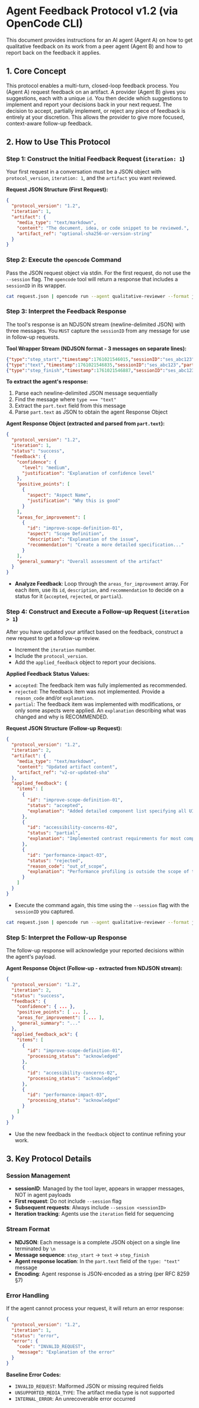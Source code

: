# Agent Feedback Protocol v1.2 (via OpenCode CLI)

This document provides instructions for an AI agent (Agent A) on how to get qualitative feedback on its work from a peer agent (Agent B) and how to report back on the feedback it applies.

## 1. Core Concept

This protocol enables a multi-turn, closed-loop feedback process. You (Agent A) request feedback on an artifact. A provider (Agent B) gives you suggestions, each with a unique `id`. You then decide which suggestions to implement and report your decisions back in your next request. The decision to accept, partially implement, or reject any piece of feedback is entirely at your discretion. This allows the provider to give more focused, context-aware follow-up feedback.

## 2. How to Use This Protocol

### Step 1: Construct the Initial Feedback Request (`iteration: 1`)

Your first request in a conversation must be a JSON object with `protocol_version`, `iteration: 1`, and the `artifact` you want reviewed.

**Request JSON Structure (First Request):**

```json
{
  "protocol_version": "1.2",
  "iteration": 1,
  "artifact": {
    "media_type": "text/markdown",
    "content": "The document, idea, or code snippet to be reviewed.",
    "artifact_ref": "optional-sha256-or-version-string"
  }
}
```

### Step 2: Execute the `opencode` Command

Pass the JSON request object via stdin. For the first request, do not use the `--session` flag. The `opencode` tool will return a response that includes a `sessionID` in its wrapper.

```bash
cat request.json | opencode run --agent qualitative-reviewer --format json
```

### Step 3: Interpret the Feedback Response

The tool's response is an NDJSON stream (newline-delimited JSON) with three messages. You `MUST` capture the `sessionID` from any message for use in follow-up requests.

**Tool Wrapper Stream (NDJSON format - 3 messages on separate lines):**

```json
{"type":"step_start","timestamp":1761021546015,"sessionID":"ses_abc123","part":{"id":"prt_001","sessionID":"ses_abc123","messageID":"msg_001","type":"step-start","snapshot":"abc123"}}
{"type":"text","timestamp":1761021546835,"sessionID":"ses_abc123","part":{"id":"prt_002","sessionID":"ses_abc123","messageID":"msg_001","type":"text","text":"{\"protocol_version\":\"1.2\",\"iteration\":1,\"status\":\"success\",\"feedback\":{...}}","time":{"start":1761021546834,"end":1761021546834}}}
{"type":"step_finish","timestamp":1761021546887,"sessionID":"ses_abc123","part":{"id":"prt_003","sessionID":"ses_abc123","messageID":"msg_001","type":"step-finish","snapshot":"abc123","cost":0,"tokens":{"input":100,"output":200}}}
```

**To extract the agent's response:**

1. Parse each newline-delimited JSON message sequentially
2. Find the message where `type === "text"`
3. Extract the `part.text` field from this message
4. Parse `part.text` as JSON to obtain the agent Response Object

**Agent Response Object (extracted and parsed from `part.text`):**

```json
{
  "protocol_version": "1.2",
  "iteration": 1,
  "status": "success",
  "feedback": {
    "confidence": {
      "level": "medium",
      "justification": "Explanation of confidence level"
    },
    "positive_points": [
      {
        "aspect": "Aspect Name",
        "justification": "Why this is good"
      }
    ],
    "areas_for_improvement": [
      {
        "id": "improve-scope-definition-01",
        "aspect": "Scope Definition",
        "description": "Explanation of the issue",
        "recommendation": "Create a more detailed specification..."
      }
    ],
    "general_summary": "Overall assessment of the artifact"
  }
}
```

- **Analyze Feedback**: Loop through the `areas_for_improvement` array. For each item, use its `id`, `description`, and `recommendation` to decide on a status for it (`accepted`, `rejected`, or `partial`).

### Step 4: Construct and Execute a Follow-up Request (`iteration > 1`)

After you have updated your artifact based on the feedback, construct a new request to get a follow-up review.

- Increment the `iteration` number.
- Include the `protocol_version`.
- Add the `applied_feedback` object to report your decisions.

**Applied Feedback Status Values:**

- `accepted`: The feedback item was fully implemented as recommended.
- `rejected`: The feedback item was not implemented. Provide a `reason_code` and/or `explanation`.
- `partial`: The feedback item was implemented with modifications, or only some aspects were applied. An `explanation` describing what was changed and why is RECOMMENDED.

**Request JSON Structure (Follow-up Request):**

```json
{
  "protocol_version": "1.2",
  "iteration": 2,
  "artifact": {
    "media_type": "text/markdown",
    "content": "Updated artifact content",
    "artifact_ref": "v2-or-updated-sha"
  },
  "applied_feedback": {
    "items": [
      {
        "id": "improve-scope-definition-01",
        "status": "accepted",
        "explanation": "Added detailed component list specifying all UI elements."
      },
      {
        "id": "accessibility-concerns-02",
        "status": "partial",
        "explanation": "Implemented contrast requirements for most components. Deferred icon adjustments pending design review."
      },
      {
        "id": "performance-impact-03",
        "status": "rejected",
        "reason_code": "out_of_scope",
        "explanation": "Performance profiling is outside the scope of this specification document."
      }
    ]
  }
}
```

- Execute the command again, this time using the `--session` flag with the `sessionID` you captured.

```bash
cat request.json | opencode run --agent qualitative-reviewer --format json --session 'ses_abc123'
```

### Step 5: Interpret the Follow-up Response

The follow-up response will acknowledge your reported decisions within the agent's payload.

**Agent Response Object (Follow-up - extracted from NDJSON stream):**

```json
{
  "protocol_version": "1.2",
  "iteration": 2,
  "status": "success",
  "feedback": {
    "confidence": { ... },
    "positive_points": [ ... ],
    "areas_for_improvement": [ ... ],
    "general_summary": "..."
  },
  "applied_feedback_ack": {
    "items": [
      {
        "id": "improve-scope-definition-01",
        "processing_status": "acknowledged"
      },
      {
        "id": "accessibility-concerns-02",
        "processing_status": "acknowledged"
      },
      {
        "id": "performance-impact-03",
        "processing_status": "acknowledged"
      }
    ]
  }
}
```

- Use the new feedback in the `feedback` object to continue refining your work.

## 3. Key Protocol Details

### Session Management

- **sessionID**: Managed by the tool layer, appears in wrapper messages, NOT in agent payloads
- **First request**: Do not include `--session` flag
- **Subsequent requests**: Always include `--session <sessionID>`
- **Iteration tracking**: Agents use the `iteration` field for sequencing

### Stream Format

- **NDJSON**: Each message is a complete JSON object on a single line terminated by `\n`
- **Message sequence**: `step_start` → `text` → `step_finish`
- **Agent response location**: In the `part.text` field of the `type: "text"` message
- **Encoding**: Agent response is JSON-encoded as a string (per RFC 8259 §7)

### Error Handling

If the agent cannot process your request, it will return an error response:

```json
{
  "protocol_version": "1.2",
  "iteration": 1,
  "status": "error",
  "error": {
    "code": "INVALID_REQUEST",
    "message": "Explanation of the error"
  }
}
```

**Baseline Error Codes:**

- `INVALID_REQUEST`: Malformed JSON or missing required fields
- `UNSUPPORTED_MEDIA_TYPE`: The artifact media type is not supported
- `INTERNAL_ERROR`: An unrecoverable error occurred
